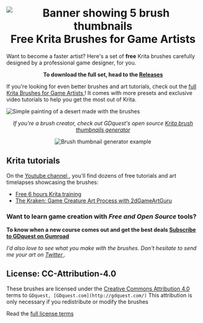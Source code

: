 <h1 align="center">
    <img src="https://raw.githubusercontent.com/GDquest/free-krita-brushes/master/img/gdquest-free-krita-brushes-banner.png" alt="Banner showing 5 brush thumbnails" />
    Free Krita Brushes for Game Artists
</h1>

Want to become a faster artist? Here's a set of **free** Krita brushes carefully designed by a professional game designer, for you.

**<p align="center">To download the full set, head to the <a href="https://github.com/GDquest/free-krita-brushes/releases">Releases</a></p>**

If you're looking for even better brushes and art tutorials, check out the [ full Krita Brushes for Game Artists ](https://gumroad.com/l/krita-brushes-for-game-artists)! It comes with more presets  and exclusive video tutorials to help you get the most out of Krita.

![ Simple painting of a desert made with the brushes ](https://user-images.githubusercontent.com/12694995/30371150-eed7618c-9879-11e7-80bd-cc01d7e311a8.jpg)

*<p align="center">If you're a brush creator, check out GDquest's open source [ Krita brush thumbnails generator ](https://github.com/NathanLovato/krita-brush-thumbnails-generator)</p>*


<p align="center">
    <img src="https://raw.githubusercontent.com/GDquest/free-krita-brushes/master/img/thumbnail-example.png" alt="Brush thumbnail generator example" />
</p>

## Krita tutorials

On the [ Youtube channel ](http://youtube.com/c/gdquest), you'll find dozens of free tutorials and art timelapses showcasing the brushes:

- [Free 6 hours Krita training](http://gdquest.com/tutorial/art/krita-tutorial-for-game-artists/)
- [The Kraken: Game Creature Art Process with 2dGameArtGuru]( https://youtu.be/V2CDT8_VmUk)

### Want to learn game creation with _Free and Open Source_ tools?

**To know when a new course comes out and get the best deals <a href="https://gumroad.com/follow_from_embed_form">Subscribe to GDquest on Gumroad</a>**

*I'd also love to see what you make with the brushes. Don't hesitate to send me your art on [ Twitter ](https://twitter.com/NathanGDquest).*

## License: CC-Attribution-4.0

These brushes are licensed under the [ Creative Commons Attribution 4.0 ](https://creativecommons.org/licenses/by/4.0/) terms to `GDquest, [GDquest.com](http://gdquest.com/)`
This attribution is only necessary if you redistribute or modify the brushes

Read the [ full license terms ](https://creativecommons.org/licenses/by/4.0/legalcode)
